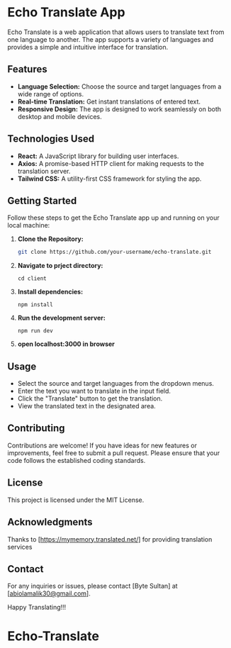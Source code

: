 # Echo Translate App

Echo Translate is a web application that allows users to translate text from one language to another. The app supports a variety of languages and provides a simple and intuitive interface for translation.

## Features

- **Language Selection:** Choose the source and target languages from a wide range of options.
- **Real-time Translation:** Get instant translations of entered text.
- **Responsive Design:** The app is designed to work seamlessly on both desktop and mobile devices.

## Technologies Used

- **React:** A JavaScript library for building user interfaces.
- **Axios:** A promise-based HTTP client for making requests to the translation server.
- **Tailwind CSS:** A utility-first CSS framework for styling the app.

## Getting Started

Follow these steps to get the Echo Translate app up and running on your local machine:

1. **Clone the Repository:**
   ```bash
   git clone https://github.com/your-username/echo-translate.git
   ```
2. **Navigate to prject directory:**
   ```
   cd client
   ```
3. **Install dependencies:**

   ```
   npm install
   ```

4. **Run the development server:**
   ```
   npm run dev
   ```
5. **open localhost:3000 in browser**

## Usage

- Select the source and target languages from the dropdown menus.
- Enter the text you want to translate in the input field.
- Click the "Translate" button to get the translation.
- View the translated text in the designated area.

## Contributing

Contributions are welcome! If you have ideas for new features or improvements, feel free to submit a pull request. Please ensure that your code follows the established coding standards.

## License

This project is licensed under the MIT License.

## Acknowledgments

Thanks to [https://mymemory.translated.net/] for providing translation services

## Contact

For any inquiries or issues, please contact [Byte Sultan] at [abiolamalik30@gmail.com].

Happy Translating!!!
# Echo-Translate

